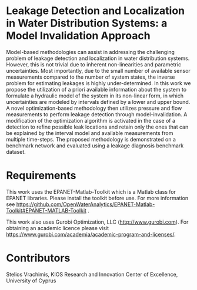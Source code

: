 # Leakage Detection and Localization in Water Distribution Systems: a Model Invalidation Approach
Model-based methodologies can assist in addressing the challenging problem of leakage detection and localization in water distribution systems. However, this is not trivial due to inherent non-linearities and parametric uncertainties. Most importantly, due to the small number of available sensor measurements compared to the number of system states, the inverse problem for estimating leakages is highly under-determined. In this work we propose the utilization of a priori available information about the system to formulate a hydraulic model of the system in its non-linear form, in which uncertainties are modeled by intervals defined by a lower and upper bound. A novel optimization-based methodology then utilizes pressure and flow measurements to perform leakage detection through model-invalidation. A modification of the optimization algorithm is activated in the case of a detection to refine possible leak locations and retain only the ones that can be explained by the interval model and available measurements from multiple time-steps. The proposed methodology is demonstrated on a benchmark network and evaluated using a leakage diagnosis benchmark dataset.

# Requirements
This work uses the EPANET-Matlab-Toolkit which is a Matlab class for EPANET libraries.
Please install the toolkit before use.
For more information see https://github.com/OpenWaterAnalytics/EPANET-Matlab-Toolkit#EPANET-MATLAB-Toolkit .

This work also uses Gurobi Optimization, LLC (http://www.gurobi.com).
For obtaining an academic licence please visit https://www.gurobi.com/academia/academic-program-and-licenses/.

# Contributors
Stelios Vrachimis, KIOS Research and Innovation Center of Excellence, University of Cyprus
